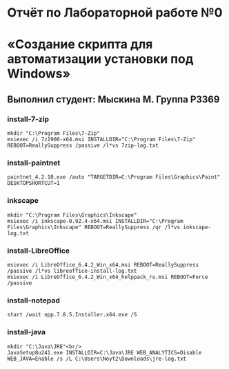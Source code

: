 # Отчёт по Лабораторной работе №0 
# «Создание скрипта для автоматизации установки под Windows»<br/>
## Выполнил студент: Мыскина М. Группа P3369<br/>

### install-7-zip<br/>
    mkdir "C:\Program Files\7-Zip"
    msiexec /i 7z1900-x64.msi INSTALLDIR="C:\Program Files\7-Zip" REBOOT=ReallySuppress /passive /l*vs 7zip-log.txt

### install-paintnet<br/>
    paintnet_4.2.10.exe /auto "TARGETDIR=C:\Program Files\Graphics\Paint" DESKTOPSHORTCUT=1

### inkscape<br/>
    mkdir "C:\Program Files\Graphics\Inkscape"
    msiexec /i inkscape-0.92.4-x64.msi INSTALLDIR="C:\Program Files\Graphics\Inkscape" REBOOT=ReallySuppress /qr /l*vs inkscape-log.txt

### install-LibreOffice<br/>
    msiexec /i LibreOffice_6.4.2_Win_x64.msi REBOOT=ReallySuppress /passive /l*vs libreoffice-install-log.txt
    msiexec /i LibreOffice_6.4.2_Win_x64_helppack_ru.msi REBOOT=Force /passive

### install-notepad<br/>
    start /wait npp.7.8.5.Installer.x64.exe /S

### install-java<br/>
    mkdir "C:\Java\JRE"<br/>
    JavaSetup8u241.exe INSTALLDIR=C:\Java\JRE WEB_ANALYTICS=Disable WEB_JAVA=Enable /s /L C:\Users\Noyt2\Downloads\jre-log.txt
